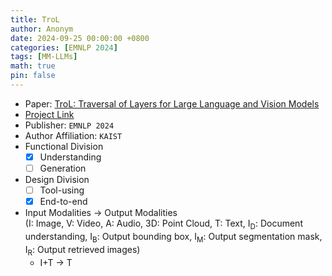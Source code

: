 ```yaml
---
title: TroL
author: Anonym
date: 2024-09-25 00:00:00 +0800
categories: [EMNLP 2024]
tags: [MM-LLMs]
math: true
pin: false
---
```


- Paper: [TroL: Traversal of Layers for Large Language and Vision Models](https://arxiv.org/pdf/2406.12246)
- [Project Link](https://github.com/ByungKwanLee/TroL)
- Publisher: `EMNLP 2024`
- Author Affiliation: `KAIST`
- Functional Division
  + [x] Understanding
  + [ ] Generation
- Design Division
  + [ ] Tool-using
  + [x] End-to-end
- Input Modalities $\rightarrow$ Output Modalities <br />(I: Image, V: Video, A: Audio, 3D: Point Cloud, T: Text, I<sub>D</sub>: Document understanding, I<sub>B</sub>: Output bounding box, I<sub>M</sub>: Output segmentation mask, I<sub>R</sub>: Output retrieved images)
  + I+T $\rightarrow$ T
